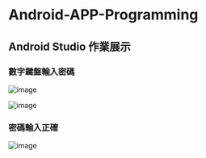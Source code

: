 # Android-APP-Programming

## Android Studio 作業展示

### 數字鍵盤輸入密碼
![image](https://github.com/109021337/Android-APP-Programming/assets/80087148/a78544bd-a8cc-4ca1-8b11-b07bcceecd65)

![image](https://github.com/109021337/Android-APP-Programming/assets/80087148/32824b8e-d773-4112-b428-2405da5bfe3d)

### 密碼輸入正確
![image](https://github.com/109021337/Android-APP-Programming/assets/80087148/ab6e5c26-0f44-40c6-99c5-a32bfe5bb3c9)
